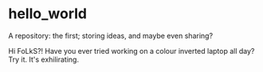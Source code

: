 # hello_world
A repository: the first; storing ideas, and maybe even sharing?

Hi FoLkS?!
Have you ever tried working on a colour inverted laptop all day? Try it. It's exhilirating.

